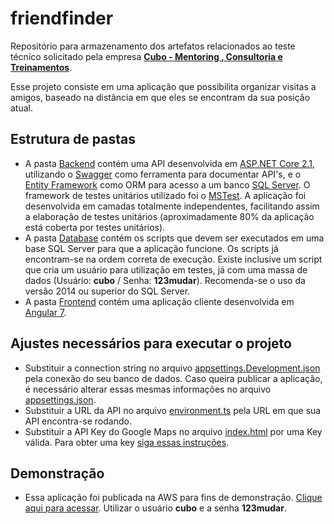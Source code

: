 # friendfinder
Repositório para armazenamento dos artefatos relacionados ao teste técnico solicitado pela empresa [**Cubo - Mentoring , Consultoria e Treinamentos**](http://www.cubotecnologia.com.br/).

Esse projeto consiste em uma aplicação que possibilita organizar visitas a amigos, baseado na distância em que eles se encontram da sua posição atual.

## Estrutura de pastas
- A pasta [Backend](./Backend) contém uma API desenvolvida em [ASP.NET Core 2.1](https://docs.microsoft.com/pt-br/aspnet/core/?view=aspnetcore-2.2), utilizando o [Swagger](https://swagger.io/) como ferramenta para documentar API's, e o [Entity Framework](https://docs.microsoft.com/pt-br/ef/core/) como ORM para acesso a um banco [SQL Server](https://docs.microsoft.com/pt-br/sql/sql-server/sql-server-technical-documentation?view=sql-server-2017). O framework de testes unitários utilizado foi o [MSTest](https://docs.microsoft.com/pt-br/dotnet/core/testing/unit-testing-with-mstest). A aplicação foi desenvolvida em camadas totalmente independentes, facilitando assim a elaboração de testes unitários (aproximadamente 80% da aplicação está coberta por testes unitários).
- A pasta [Database](./Database) contém os scripts que devem ser executados em uma base SQL Server para que a aplicação funcione. Os scripts já encontram-se na ordem correta de execução. Existe inclusive um script que cria um usuário para utilização em testes, já com uma massa de dados (Usuário: **cubo** / Senha: **123mudar**). Recomenda-se o uso da versão 2014 ou superior do SQL Server.
- A pasta [Frontend](./Frontend) contém uma aplicação cliente desenvolvida em [Angular 7](https://angular.io/).

## Ajustes necessários para executar o projeto
- Substituir a connection string no arquivo [appsettings.Development.json](./Backend/Yagohf.Cubo.FriendFinder.Api/appsettings.Development.json) pela conexão do seu banco de dados. Caso queira publicar a aplicação, é necessário alterar essas mesmas informações no arquivo [appsettings.json](./Backend/Yagohf.Cubo.FriendFinder.Api/appsettings.json).
- Substituir a URL da API no arquivo [environment.ts](./Frontend/friendfinder/src/environments/environment.ts) pela URL em que sua API encontra-se rodando.
- Substituir a API Key do Google Maps no arquivo [index.html](./Frontend/friendfinder/src/index.html) por uma Key válida. Para obter uma key [siga essas instruções](https://developers.google.com/maps/documentation/javascript/get-api-key).

## Demonstração
- Essa aplicação foi publicada na AWS para fins de demonstração. [Clique aqui para acessar](http://friendfinder-frontend.s3-website-us-east-1.amazonaws.com). Utilizar o usuário **cubo** e a senha **123mudar**.
